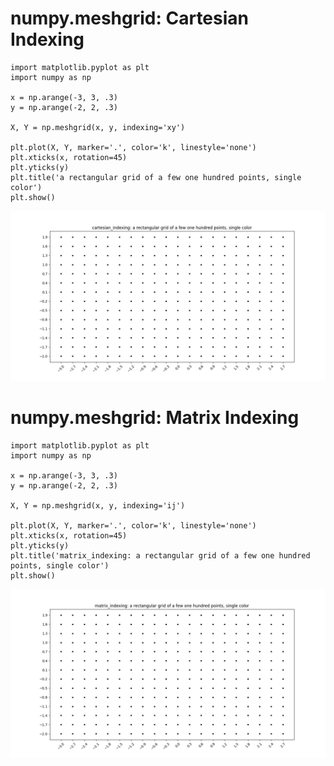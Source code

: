 # numpy.meshgrid: Cartesian Indexing

```python3
import matplotlib.pyplot as plt
import numpy as np

x = np.arange(-3, 3, .3)
y = np.arange(-2, 2, .3)

X, Y = np.meshgrid(x, y, indexing='xy')

plt.plot(X, Y, marker='.', color='k', linestyle='none')
plt.xticks(x, rotation=45)
plt.yticks(y)
plt.title('a rectangular grid of a few one hundred points, single color')
plt.show()
```

![Image_1](https://github.com/olutosinbanjo/direction_field/blob/4166af9d47e942c6ff7dff0c5c8dce065d78a349/doc/np.meshgrid/images/cartesian_indexing.png)

# numpy.meshgrid: Matrix Indexing

```python3
import matplotlib.pyplot as plt
import numpy as np

x = np.arange(-3, 3, .3)
y = np.arange(-2, 2, .3)

X, Y = np.meshgrid(x, y, indexing='ij')

plt.plot(X, Y, marker='.', color='k', linestyle='none')
plt.xticks(x, rotation=45)
plt.yticks(y)
plt.title('matrix_indexing: a rectangular grid of a few one hundred points, single color')
plt.show()
```
![Image_2](https://github.com/olutosinbanjo/direction_field/blob/4166af9d47e942c6ff7dff0c5c8dce065d78a349/doc/np.meshgrid/images/matrix_indexing.png)
